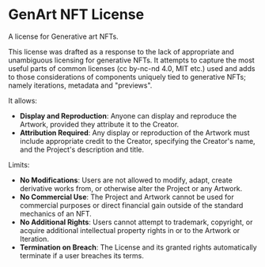 # GenArt NFT License
A license for Generative art NFTs.

This license was drafted as a response to the lack of appropriate and unambiguous licensing for generative NFTs. It attempts to capture the most useful parts of common licenses (cc by-nc-nd 4.0, MIT etc.) used and adds to those considerations of components uniquely tied to generative NFTs; namely iterations, metadata and "previews".

It allows:
- **Display and Reproduction**: Anyone can display and reproduce the Artwork, provided they attribute it to the Creator.
- **Attribution Required**: Any display or reproduction of the Artwork must include appropriate credit to the Creator, specifying the Creator's name, and the Project's description and title.

Limits:
- **No Modifications**: Users are not allowed to modify, adapt, create derivative works from, or otherwise alter the Project or any Artwork.
- **No Commercial Use**: The Project and Artwork cannot be used for commercial purposes or direct financial gain outside of the standard mechanics of an NFT.
- **No Additional Rights**: Users cannot attempt to trademark, copyright, or acquire additional intellectual property rights in or to the Artwork or Iteration.
- **Termination on Breach**: The License and its granted rights automatically terminate if a user breaches its terms.

